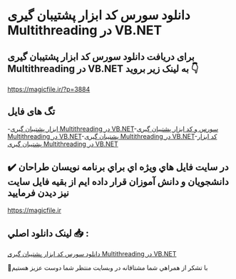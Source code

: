 # دانلود سورس کد ابزار پشتیبان گیری Multithreading در VB.NET

## برای دریافت دانلود سورس کد ابزار پشتیبان گیری Multithreading در VB.NET به لینک زیر بروید 👇

https://magicfile.ir/?p=3884

## تگ های فایل

-[ابزار پشتیبان گیری Multithreading در VB.NET](https://magicfile.ir/product/%d8%b3%d9%88%d8%b1%d8%b3-%d9%88-%da%a9%d8%af%d8%a7%d8%a8%d8%b2%d8%a7%d8%b1-%d9%be%d8%b4%d8%aa%db%8c%d8%a8%d8%a7%d9%86-%da%af%db%8c%d8%b1%db%8c-multithreading-vb-net/)-[سورس و کد ابزار پشتیبان گیری Multithreading در VB.NET](https://magicfile.ir/product/%d8%b3%d9%88%d8%b1%d8%b3-%d9%88-%da%a9%d8%af%d8%a7%d8%a8%d8%b2%d8%a7%d8%b1-%d9%be%d8%b4%d8%aa%db%8c%d8%a8%d8%a7%d9%86-%da%af%db%8c%d8%b1%db%8c-multithreading-vb-net/)-[پشتیبان گیری Multithreading در VB.NET](https://magicfile.ir/product/%d8%b3%d9%88%d8%b1%d8%b3-%d9%88-%da%a9%d8%af%d8%a7%d8%a8%d8%b2%d8%a7%d8%b1-%d9%be%d8%b4%d8%aa%db%8c%d8%a8%d8%a7%d9%86-%da%af%db%8c%d8%b1%db%8c-multithreading-vb-net/)-[کد ابزار پشتیبان گیری Multithreading در VB.NET](https://magicfile.ir/product/%d8%b3%d9%88%d8%b1%d8%b3-%d9%88-%da%a9%d8%af%d8%a7%d8%a8%d8%b2%d8%a7%d8%b1-%d9%be%d8%b4%d8%aa%db%8c%d8%a8%d8%a7%d9%86-%da%af%db%8c%d8%b1%db%8c-multithreading-vb-net/)

## ✔️ در سايت فايل هاي ويژه اي براي برنامه نويسان طراحان دانشجويان و دانش آموزان قرار داده ايم از بقيه فايل سايت نيز ديدن فرماييد

https://magicfile.ir


## لينک دانلود اصلي 📥 :

[دانلود سورس کد ابزار پشتیبان گیری Multithreading در VB.NET](https://magicfile.ir/product/%d8%b3%d9%88%d8%b1%d8%b3-%d9%88-%da%a9%d8%af%d8%a7%d8%a8%d8%b2%d8%a7%d8%b1-%d9%be%d8%b4%d8%aa%db%8c%d8%a8%d8%a7%d9%86-%da%af%db%8c%d8%b1%db%8c-multithreading-vb-net/) 


🙏با تشکر از همراهي شما مشتاقانه در وبسایت منتظر شما دوست عزیز هستیم

